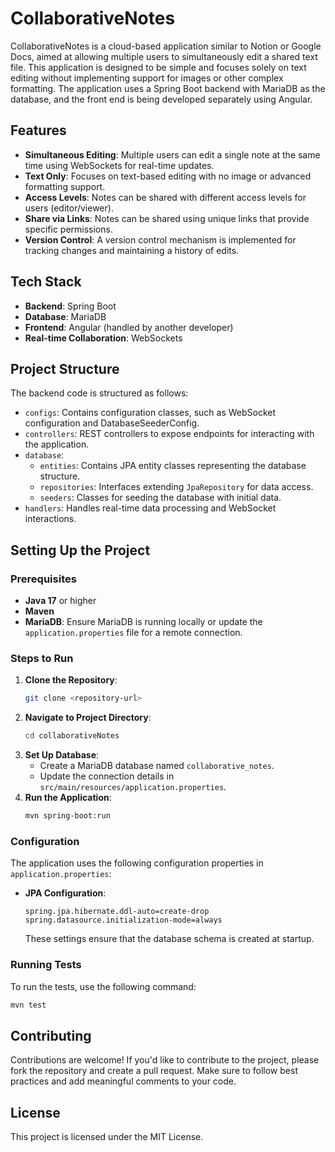 # CollaborativeNotes

CollaborativeNotes is a cloud-based application similar to Notion or Google Docs, aimed at allowing multiple users to simultaneously edit a shared text file. This application is designed to be simple and focuses solely on text editing without implementing support for images or other complex formatting. The application uses a Spring Boot backend with MariaDB as the database, and the front end is being developed separately using Angular.

## Features
- **Simultaneous Editing**: Multiple users can edit a single note at the same time using WebSockets for real-time updates.
- **Text Only**: Focuses on text-based editing with no image or advanced formatting support.
- **Access Levels**: Notes can be shared with different access levels for users (editor/viewer).
- **Share via Links**: Notes can be shared using unique links that provide specific permissions.
- **Version Control**: A version control mechanism is implemented for tracking changes and maintaining a history of edits.

## Tech Stack
- **Backend**: Spring Boot
- **Database**: MariaDB
- **Frontend**: Angular (handled by another developer)
- **Real-time Collaboration**: WebSockets

## Project Structure
The backend code is structured as follows:
- `configs`: Contains configuration classes, such as WebSocket configuration and DatabaseSeederConfig.
- `controllers`: REST controllers to expose endpoints for interacting with the application.
- `database`:
    - `entities`: Contains JPA entity classes representing the database structure.
    - `repositories`: Interfaces extending `JpaRepository` for data access.
    - `seeders`: Classes for seeding the database with initial data.
- `handlers`: Handles real-time data processing and WebSocket interactions.

## Setting Up the Project

### Prerequisites
- **Java 17** or higher
- **Maven**
- **MariaDB**: Ensure MariaDB is running locally or update the `application.properties` file for a remote connection.

### Steps to Run
1. **Clone the Repository**:
   ```sh
   git clone <repository-url>
   ```
2. **Navigate to Project Directory**:
   ```sh
   cd collaborativeNotes
   ```
3. **Set Up Database**:
    - Create a MariaDB database named `collaborative_notes`.
    - Update the connection details in `src/main/resources/application.properties`.
4. **Run the Application**:
   ```sh
   mvn spring-boot:run
   ```

### Configuration
The application uses the following configuration properties in `application.properties`:
- **JPA Configuration**:
  ```properties
  spring.jpa.hibernate.ddl-auto=create-drop
  spring.datasource.initialization-mode=always
  ```
  These settings ensure that the database schema is created at startup.

### Running Tests
To run the tests, use the following command:
```sh
mvn test
```

## Contributing
Contributions are welcome! If you'd like to contribute to the project, please fork the repository and create a pull request. Make sure to follow best practices and add meaningful comments to your code.

## License
This project is licensed under the MIT License.



